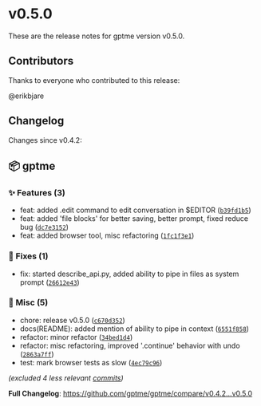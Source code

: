 # v0.5.0

These are the release notes for gptme version v0.5.0.

## Contributors

Thanks to everyone who contributed to this release:

@erikbjare

## Changelog

Changes since v0.4.2:


## 📦 gptme

### ✨ Features (3)

 - feat: added .edit command to edit conversation in $EDITOR ([`b39fd1b5`](https://github.com/gptme/gptme/commit/b39fd1b5))
 - feat: added 'file blocks' for better saving, better prompt, fixed reduce bug ([`dc7e3152`](https://github.com/gptme/gptme/commit/dc7e3152))
 - feat: added browser tool, misc refactoring ([`1fc1f3e1`](https://github.com/gptme/gptme/commit/1fc1f3e1))

### 🐛 Fixes (1)

 - fix: started describe_api.py, added ability to pipe in files as system prompt ([`26612e43`](https://github.com/gptme/gptme/commit/26612e43))

### 🔨 Misc (5)

 - chore: release v0.5.0 ([`c670d352`](https://github.com/gptme/gptme/commit/c670d352))
 - docs(README): added mention of ability to pipe in context ([`6551f858`](https://github.com/gptme/gptme/commit/6551f858))
 - refactor: minor refactor ([`34bed1d4`](https://github.com/gptme/gptme/commit/34bed1d4))
 - refactor: misc refactoring, improved '.continue' behavior with undo ([`2863a7ff`](https://github.com/gptme/gptme/commit/2863a7ff))
 - test: mark browser tests as slow ([`4ec79c96`](https://github.com/gptme/gptme/commit/4ec79c96))

*(excluded 4 less relevant [commits](https://github.com/gptme/gptme/compare/v0.4.2...v0.5.0))*

**Full Changelog**: https://github.com/gptme/gptme/compare/v0.4.2...v0.5.0

